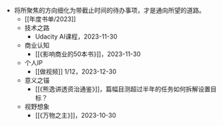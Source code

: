 - 将所聚焦的方向细化为带截止时间的待办事项，才是通向所望的道路。
	- [[年度书单/2023]]
	- 技术之路
		- Udacity AI课程，2023-11-30
	- 商业认知
		- [[《影响商业的50本书》]]，2023-11-30
	- 个人IP
		- [[做视频]] 1/12，2023-12-30
	- 意义之锚
		- [[《熊逸讲透资治通鉴》]]，篇幅目测超过半年的任务如何拆解设置目标？
	- 视野想象
		- [[《万物之主》]]，2023-10-30